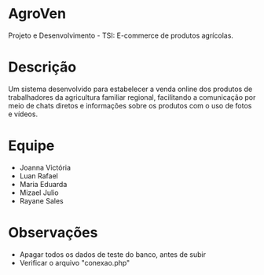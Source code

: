 # AgroVen
Projeto e Desenvolvimento - TSI: E-commerce de produtos agrícolas.

# Descrição
Um sistema desenvolvido para estabelecer a venda online dos produtos de trabalhadores da agricultura familiar regional, facilitando a comunicação por meio de chats diretos e informações sobre os produtos com o uso de fotos e vídeos.

# Equipe 

<ul>
	  <li> Joanna Victória </li>
      <li> Luan Rafael </li>
      <li> Maria Eduarda </li>
      <li> Mizael Julio </li>
      <li> Rayane Sales </li>
</ul>

# Observações

<ul>
	  <li> Apagar todos os dados de teste do banco, antes de subir </li>
      <li> Verificar o arquivo "conexao.php" </li>
</ul>
